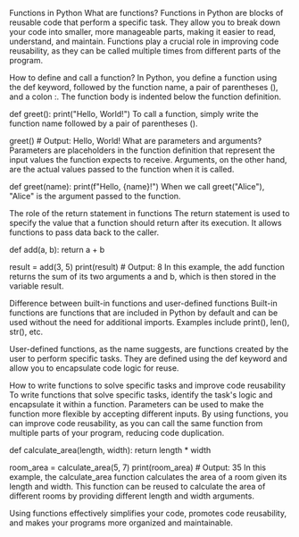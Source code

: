 Functions in Python
What are functions?
Functions in Python are blocks of reusable code that perform a specific task. They allow you to break down your code into smaller, more manageable parts, making it easier to read, understand, and maintain. Functions play a crucial role in improving code reusability, as they can be called multiple times from different parts of the program.

How to define and call a function?
In Python, you define a function using the def keyword, followed by the function name, a pair of parentheses (), and a colon :. The function body is indented below the function definition.


def greet():
    print("Hello, World!")
To call a function, simply write the function name followed by a pair of parentheses ().


greet()  # Output: Hello, World!
What are parameters and arguments?
Parameters are placeholders in the function definition that represent the input values the function expects to receive. Arguments, on the other hand, are the actual values passed to the function when it is called.


def greet(name):
    print(f"Hello, {name}!")
When we call greet("Alice"), "Alice" is the argument passed to the function.

The role of the return statement in functions
The return statement is used to specify the value that a function should return after its execution. It allows functions to pass data back to the caller.


def add(a, b):
    return a + b

result = add(3, 5)
print(result)  # Output: 8
In this example, the add function returns the sum of its two arguments a and b, which is then stored in the variable result.

Difference between built-in functions and user-defined functions
Built-in functions are functions that are included in Python by default and can be used without the need for additional imports. Examples include print(), len(), str(), etc.

User-defined functions, as the name suggests, are functions created by the user to perform specific tasks. They are defined using the def keyword and allow you to encapsulate code logic for reuse.

How to write functions to solve specific tasks and improve code reusability
To write functions that solve specific tasks, identify the task's logic and encapsulate it within a function. Parameters can be used to make the function more flexible by accepting different inputs. By using functions, you can improve code reusability, as you can call the same function from multiple parts of your program, reducing code duplication.


def calculate_area(length, width):
    return length * width

room_area = calculate_area(5, 7)
print(room_area)  # Output: 35
In this example, the calculate_area function calculates the area of a room given its length and width. This function can be reused to calculate the area of different rooms by providing different length and width arguments.

Using functions effectively simplifies your code, promotes code reusability, and makes your programs more organized and maintainable.